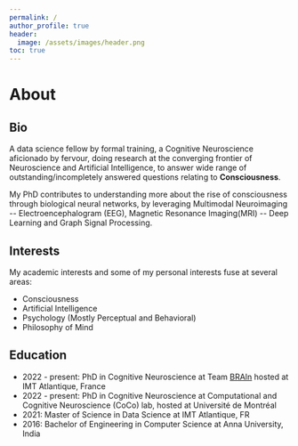 ```yaml
---
permalink: /
author_profile: true
header:
  image: /assets/images/header.png
toc: true
---
```


<h1> About</h1>

## Bio
A data science fellow by formal training, a Cognitive Neuroscience aficionado by fervour, doing research at the converging frontier of Neuroscience and Artificial Intelligence, to answer wide range of outstanding/incompletely answered questions relating to **Consciousness**.

My PhD contributes to understanding more about the rise of consciousness through biological neural networks,
by leveraging Multimodal Neuroimaging -- Electroencephalogram (EEG), Magnetic Resonance Imaging(MRI) -- Deep Learning and Graph Signal Processing.

## Interests
My academic interests and some of my personal interests fuse at several areas: 
* Consciousness
* Artificial Intelligence
* Psychology (Mostly Perceptual and Behavioral)
* Philosophy of Mind

## Education
* 2022 - present: PhD in Cognitive Neuroscience at Team [BRAIn](<http://brain.bzh>) hosted at IMT Atlantique, France
* 2022 - present: PhD in Cognitive Neuroscience at Computational and Cognitive Neuroscience (CoCo) lab, hosted at Université de Montréal
* 2021: Master of Science in Data Science at IMT Atlantique, FR
* 2016: Bachelor of Engineering in Computer Science at Anna University, India